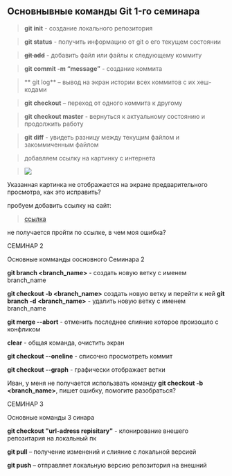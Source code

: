 ## Основнывные команды Git 1-го семинара

> **git init** - создание локального репозитория

> **git status** - получить информацию от git о его текущем состоянии

> ~~**git add**~~ - добавить файл или файлы к следующему коммиту

> **git commit -m “message”** - создание коммита

> ** git log** – вывод на экран истории всех коммитов с их хеш-кодами

> **git checkout** – переход от одного коммита к другому

> **git checkout master** - вернуться к актуальному состоянию и продолжить работу

> **git diff** - увидеть разницу между текущим файлом и закоммиченным файлом

> добавляем ссылку на картинку с интернета 

>![](https://yandex.ru/images/search?text=%D0%90%D0%B7%D0%BE%D1%80%D1%81%D0%BA%D0%B8%D0%B5%20%D0%9E%D1%81%D1%82%D1%80%D0%BE%D0%B2%D0%B0&nl=1&source=morda)

Указанная картинка не отображается на экране предварительного просмотра, как это исправить?

пробуем добавить ссылку на сайт:
> [ссылка]("https://typing.io)

не получается пройти по ссылке, в чем моя ошибка?

СЕМИНАР 2

Основные комманды оосновного Семинара 2

**git branch <branch_name>** - создать новую ветку с именем branch_name

**git checkout -b <branch_name>** создать новую ветку и перейти к ней
**git branch -d <branch_name>** - удалить новую ветку с именем branch_name

**git merge --abort** - отменить последнее слияние которое произошло с конфликом

**clear** - общая команда, очистить экран

**git checkout --oneline** - списочно просмотреть коммит

**git checkout --graph** - графически отображает ветки

Иван, у меня не получается использвать команду **git checkout -b <branch_name>**, пишет ошибку, помогите разобраться?

СЕМИНАР 3 

Основные команды 3 синара

**git checkout "url-adress repisitary"** - клонирование внешего репозитария на локальный пк

**git pull** – получение изменений и слияние с локальной версией

**git push** – отправляет локальную версию репозитория на внешний